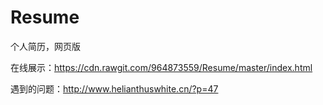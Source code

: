# Resume
个人简历，网页版

在线展示：https://cdn.rawgit.com/964873559/Resume/master/index.html

遇到的问题：http://www.helianthuswhite.cn/?p=47
